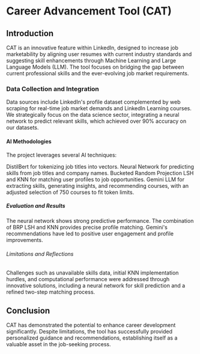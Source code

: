 # Career Advancement Tool (CAT) <!-- Largest title: h1 -->
## Introduction <!-- Second largest title: h2 -->
CAT is an innovative feature within LinkedIn, designed to increase job marketability by aligning user resumes with current industry standards and suggesting skill enhancements through Machine Learning and Large Language Models (LLM). The tool focuses on bridging the gap between current professional skills and the ever-evolving job market requirements.

### Data Collection and Integration <!-- h3 -->
Data sources include LinkedIn's profile dataset complemented by web scraping for real-time job market demands and LinkedIn Learning courses. We strategically focus on the data science sector, integrating a neural network to predict relevant skills, which achieved over 90% accuracy on our datasets.

#### AI Methodologies <!-- h4 -->
The project leverages several AI techniques:

DistilBert for tokenizing job titles into vectors.
Neural Network for predicting skills from job titles and company names.
Bucketed Random Projection LSH and KNN for matching user profiles to job opportunities.
Gemini LLM for extracting skills, generating insights, and recommending courses, with an adjusted selection of 750 courses to fit token limits.
##### Evaluation and Results <!-- h5 -->
The neural network shows strong predictive performance. The combination of BRP LSH and KNN provides precise profile matching. Gemini's recommendations have led to positive user engagement and profile improvements.

###### Limitations and Reflections <!-- Smallest title: h6 -->
Challenges such as unavailable skills data, initial KNN implementation hurdles, and computational performance were addressed through innovative solutions, including a neural network for skill prediction and a refined two-step matching process.

## Conclusion <!-- Back to h2 for section consistency -->
CAT has demonstrated the potential to enhance career development significantly. Despite limitations, the tool has successfully provided personalized guidance and recommendations, establishing itself as a valuable asset in the job-seeking process.

